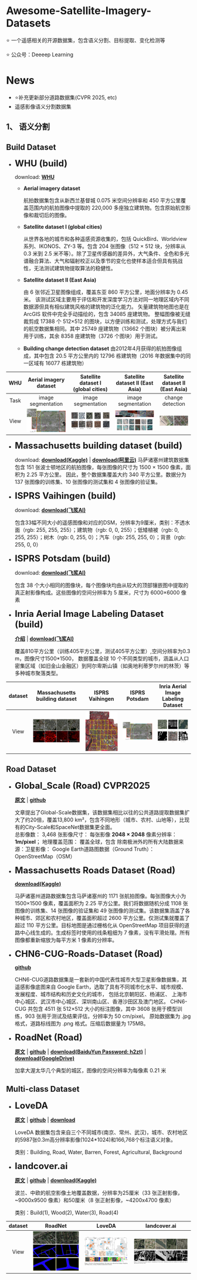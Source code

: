 

# Awesome-Satellite-Imagery-Datasets

⭐ 一个遥感相关的开源数据集，包含语义分割、目标提取、变化检测等 

⭐ 公众号：Deeeep Learning

# News
- ⭐补充更新部分道路数据集(CVPR 2025, etc)
- 遥感影像语义分割数据集

## 1、 语义分割
## Build Dataset
- **<font size=5>WHU (build)</font>**
 
    download: [**WHU**](http://gpcv.whu.edu.cn/data/building_dataset.html) 
      
  - **Aerial imagery dataset**
    
    航拍数据集包含从新西兰基督城 0.075 米空间分辨率和 450 平方公里覆盖范围内的航拍图像中提取的 220,000 多座独立建筑物。包含原始航空影像和裁切后的图像。

  - **Satellite dataset I (global cities)**
  
    从世界各地的城市和各种遥感资源收集的，包括 QuickBird、Worldview 系列、IKONOS、ZY-3 等。包含 204 张图像（512 × 512 块，分辨率从 0.3 米到 2.5 米不等）。除了卫星传感器的差异外，大气条件、全色和多光谱融合算法、大气和辐射校正以及季节的变化也使样本适合但具有挑战性，无法测试建筑物提取算法的稳健性。

  - **Satellite dataset Ⅱ (East Asia)**
  
    由 6 张邻近卫星图像组成，覆盖东亚 860 平方公里，地面分辨率为 0.45 米。
    该测试区域主要用于评估和开发深度学习方法对同一地理区域内不同数据源但具有相似建筑风格的建筑物的泛化能力。
    矢量建筑物地图也是在 ArcGIS 软件中完全手动描绘的，包含 34085 座建筑物。
    整幅图像被无缝裁剪成 17388 个 512×512 的图块，以方便训练和测试，处理方式与我们的航空数据集相同。其中 25749 座建筑物（13662 个图块）被分离出来用于训练，其余 8358 座建筑物（3726 个图块）用于测试。

   - **Building change detection dataset**
  由2012年4月获得的航拍图像组成，其中包含 20.5 平方公里内的 12796 栋建筑物（2016 年数据集中的同一区域有 16077 栋建筑物）


| WHU  |  Aerial imagery dataset   | Satellite dataset I (global cities) |  Satellite dataset Ⅱ (East Asia)  | Satellite dataset Ⅱ (East Asia) |   
|:----:|:-------------------------:|:-----------------------------------:|:---------------------------------:|:-------------------------------:|
| Task |    image segmentation     |         image segmentation          |        image segmentation         |        change detection         |    
| View |  ![img_1.png](img_1.png)  |       ![img_3.png](img_3.png)       |      ![img_4.png](img_4.png)      |     ![img_5.png](img_5.png)     |  

- **<font size=5>Massachusetts building dataset (build)</font>**
  
    download: [**download(Kaggle)**](https://www.kaggle.com/datasets/balraj98/massachusetts-buildings-dataset) | [**download(阿里云)**](https://tianchi.aliyun.com/dataset/93425) 
    马萨诸塞州建筑数据集包含 151 张波士顿地区的航拍图像，每张图像的尺寸为 1500 × 1500 像素，面积为 2.25 平方公里。 
    因此，整个数据集覆盖大约 340 平方公里。数据分为 137 张图像的训练集、10 张图像的测试集和 4 张图像的验证集。

- **<font size=5>ISPRS Vaihingen (build)</font>**
 
  download: [**download(飞浆AI)**](https://aistudio.baidu.com/datasetdetail/245379) 
      
  包含33幅不同大小的遥感图像和对应的DSM，分辨率为9厘米，类别：不透水面（rgb: 255, 255, 255）；建筑物（rgb: 0, 0, 255）；低矮植被（rgb: 0, 255, 255）；树木（rgb: 0, 255, 0）；汽车（rgb: 255, 255, 0）；背景（rgb: 255, 0, 0）

- **<font size=5>ISPRS Potsdam (build)</font>**
 
  download: [**download(飞浆AI)**](https://aistudio.baidu.com/datasetdetail/145287) 
      
  包含 38 个大小相同的图像块，每个图像块均由从较大的顶部镶嵌图中提取的真正射影像构成。这些图像的空间分辨率为 5 厘米，尺寸为 6000×6000 像素

- **<font size=5>Inria Aerial Image Labeling Dataset (build)</font>**

  [**介绍**](https://project.inria.fr/aerialimagelabeling/) |   [**download(飞浆AI)**](https://aistudio.baidu.com/datasetdetail/126725)

  覆盖810平方公里（训练405平方公里，测试405平方公里）,空间分辨率为0.3 m，图像尺寸1500*1500， 数据覆盖全球 10 个不同类型的城市，涵盖从人口密集区域（如旧金山金融区）到阿尔卑斯山镇（如奥地利蒂罗尔州的林茨）等多种城市聚落类型。

| dataset | Massachusetts building dataset |       ISPRS Vaihingen        |      ISPRS Potsdam      | Inria Aerial Image Labeling Dataset |
|:-------:|:------------------------------:|:----------------------------:|:-----------------------:|:-----------------------------------:| 
|  View   |   ![img_6.png](img_6.png)      |   ![img_7.png](img_7.png)    | ![img_1.png](img_1.png) |      ![img_9.png](img_9.png)        |      ![img_4.png](img_4.png)      |  |  

## Road Dataset
- **<font size=5>Global_Scale (Road) CVPR2025</font>**

  [**原文**](https://arxiv.org/pdf/2411.16733) | [**github**](https://github.com/earth-insights/samroadplus?tab=readme-ov-file) 
  
  文章提出了Global-Scale数据集，该数据集相比以往的公共道路提取数据集扩大了约20倍，覆盖13,800 km²，包含不同地形（城市、农村、山地等），比现有的City-Scale和SpaceNet数据集更全面。
  </br>总影像数： 3,468 张影像尺寸： 每张影像 **2048 × 2048** 像素分辨率： **1m/pixel**； 地理覆盖范围： 覆盖全球，包含 除南极洲外的所有大陆数据来源：卫星影像： Google Earth道路图数据（Ground Truth）： OpenStreetMap（OSM）
  
- **<font size=5>Massachusetts Roads Dataset (Road)</font>**

  [**download(Kaggle)**](https://www.kaggle.com/datasets/balraj98/massachusetts-roads-dataset)

  马萨诸塞州道路数据集包含马萨诸塞州的 1171 张航拍图像。每张图像大小为 1500×1500 像素，覆盖面积为 2.25 平方公里。我们将数据随机分成 1108 张图像的训练集、14 张图像的验证集和 49 张图像的测试集。该数据集涵盖了各种城市、郊区和农村地区，覆盖面积超过 2600 平方公里。仅测试集就覆盖了超过 110 平方公里。目标地图是通过栅格化从 OpenStreetMap 项目获得的道路中心线生成的。生成标签时使用的线条粗细为 7 像素，没有平滑处理。所有图像都重新缩放为每平方米 1 像素的分辨率。

- **<font size=5>CHN6-CUG-Roads-Dataset (Road)</font>**

  [**github**](https://github.com/CUG-URS/CHN6-CUG-Roads-Dataset)

  CHN6-CUG道路数据集是一套新的中国代表性城市大型卫星影像数据集，其遥感影像底图来自 Google Earth，选取了具有不同城市化水平、城市规模、发展程度、城市结构和历史文化的城市，
  包括北京朝阳区、杨浦区、  上海市中心城区、武汉市中心城区、深圳南山区、香港沙田区及澳门地区。
  CHN6-CUG 共包含 4511 张 512×512 大小的标注图像，其中 3608 张用于模型训练，903 张用于测试及结果评估，分辨率为 50 cm/pixel。
  原始数据集为 .jpg 格式，道路标线图为 .png 格式。压缩后数据量为 175MB。

- **<font size=5>RoadNet (Road)</font>**

  [**原文**](https://ieeexplore.ieee.org/document/8506600) | [**github**](https://github.com/yhlleo/RoadNet?tab=readme-ov-file) |
  [**download(BaiduYun Password: h2zt)**](https://pan.baidu.com/s/1l9RZvyYfLgTOx_k4LQRyhQ) | [**download(GoogleDrive)**](https://drive.google.com/open?id=1GDHy7uwgOswuCDC49OamlNkAxjaITPBI)

  加拿大渥太华几个典型的城区，图像的空间分辨率为每像素 0.21 米


##  Multi-class Dataset
- **<font size=5>LoveDA</font>**

  [**原文**](https://arxiv.org/abs/2110.08733) | [**github**](https://github.com/Junjue-Wang/LoveDA?tab=readme-ov-file) |   [**download**](https://zenodo.org/records/5706578)

  LoveDA 数据集包含来自三个不同城市(南京、常州、武汉)，城市、农村地区的5987张0.3m高分辨率影像(1024*1024)和166,768个标注语义对象。

  类别：Building, Road, Water, Barren, Forest, Agricultural, Background

- **<font size=5>landcover.ai</font>**

  [**原文**](https://arxiv.org/pdf/2005.02264) | [**github**](https://github.com/MortenTabaka/Semantic-segmentation-of-LandCover.ai-dataset) |   [**download(Kaggle)**](https://www.kaggle.com/datasets/adrianboguszewski/landcoverai)

  波兰、中欧的航空影像土地覆盖数据，分辨率为25厘米（33 张正射影像，~9000x9500 像素）和50厘米（8 张正射影像，~4200x4700 像素）

  类别：Build(1), Wood(2), Water(3), Road(4)


| dataset |           RoadNet         |           LoveDA          |         landcover.ai      |
|:-------:|:-------------------------:|:-------------------------:|:-------------------------:|
|  View   | ![img_10.png](img_10.png) | ![img_11.png](img_11.png) | ![img_14.png](img_14.png) |

